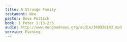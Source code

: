 ```yaml
---
title: A Strange Family
testament: New
pastor: Dave Puttick
book: 1 Peter 1:13-2:3
audio: http://www.mecgoodnews.org/audio/300920182.mp3
service: Evening
---
```

